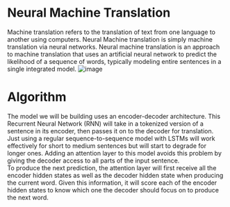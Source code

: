 # Neural Machine Translation
Machine translation refers to the translation of text from one language to another using computers.
Neural Machine translation is simply machine translation via neural networks. 
Neural machine translation is an approach to machine translation that uses an artificial neural network to predict the likelihood of a sequence of words, typically modeling entire sentences in a single integrated model.
![image](https://user-images.githubusercontent.com/57310026/169679679-7d9eab31-fd05-40f4-8e23-cc7ae2f43438.png)


# Algorithm
The model we will be building uses an encoder-decoder architecture. This 
Recurrent Neural Network (RNN) will take in a tokenized version of a sentence 
in its encoder, then passes it on to the decoder for translation. <br>
Just using a regular sequence-to-sequence model with LSTMs will work 
effectively for short to medium sentences but will start to degrade for longer 
ones. Adding an attention layer to this model avoids this problem by giving the 
decoder access to all parts of the input sentence. <br>
To produce the next prediction, the attention layer will first receive all the 
encoder hidden states as well as the decoder hidden state when producing the 
current word. Given this information, it will score each of the encoder hidden 
states to know which one the decoder should focus on to produce the next word.
